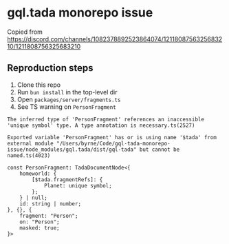 # gql.tada monorepo issue

Copied from https://discord.com/channels/1082378892523864074/1211808756325683210/1211808756325683210

## Reproduction steps

1. Clone this repo
2. Run `bun install` in the top-level dir
3. Open `packages/server/fragments.ts`
4. See TS warning on `PersonFragment`

```
The inferred type of 'PersonFragment' references an inaccessible 'unique symbol' type. A type annotation is necessary.ts(2527)

Exported variable 'PersonFragment' has or is using name '$tada' from external module "/Users/byrne/Code/gql-tada-monorepo-issue/node_modules/gql.tada/dist/gql-tada" but cannot be named.ts(4023)

const PersonFragment: TadaDocumentNode<{
    homeworld: {
        [$tada.fragmentRefs]: {
            Planet: unique symbol;
        };
    } | null;
    id: string | number;
}, {}, {
    fragment: "Person";
    on: "Person";
    masked: true;
}>
```